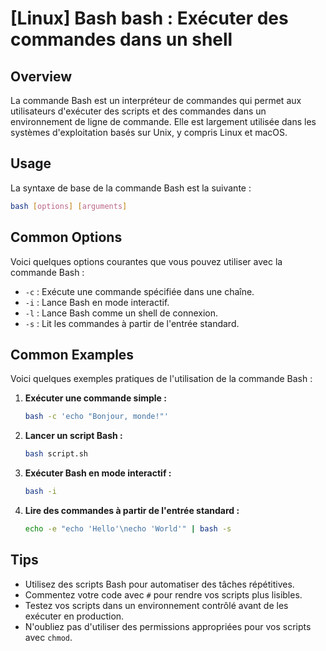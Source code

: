 # [Linux] Bash bash : Exécuter des commandes dans un shell

## Overview
La commande Bash est un interpréteur de commandes qui permet aux utilisateurs d'exécuter des scripts et des commandes dans un environnement de ligne de commande. Elle est largement utilisée dans les systèmes d'exploitation basés sur Unix, y compris Linux et macOS.

## Usage
La syntaxe de base de la commande Bash est la suivante :

```bash
bash [options] [arguments]
```

## Common Options
Voici quelques options courantes que vous pouvez utiliser avec la commande Bash :

- `-c` : Exécute une commande spécifiée dans une chaîne.
- `-i` : Lance Bash en mode interactif.
- `-l` : Lance Bash comme un shell de connexion.
- `-s` : Lit les commandes à partir de l'entrée standard.

## Common Examples
Voici quelques exemples pratiques de l'utilisation de la commande Bash :

1. **Exécuter une commande simple :**
   ```bash
   bash -c 'echo "Bonjour, monde!"'
   ```

2. **Lancer un script Bash :**
   ```bash
   bash script.sh
   ```

3. **Exécuter Bash en mode interactif :**
   ```bash
   bash -i
   ```

4. **Lire des commandes à partir de l'entrée standard :**
   ```bash
   echo -e "echo 'Hello'\necho 'World'" | bash -s
   ```

## Tips
- Utilisez des scripts Bash pour automatiser des tâches répétitives.
- Commentez votre code avec `#` pour rendre vos scripts plus lisibles.
- Testez vos scripts dans un environnement contrôlé avant de les exécuter en production.
- N'oubliez pas d'utiliser des permissions appropriées pour vos scripts avec `chmod`.